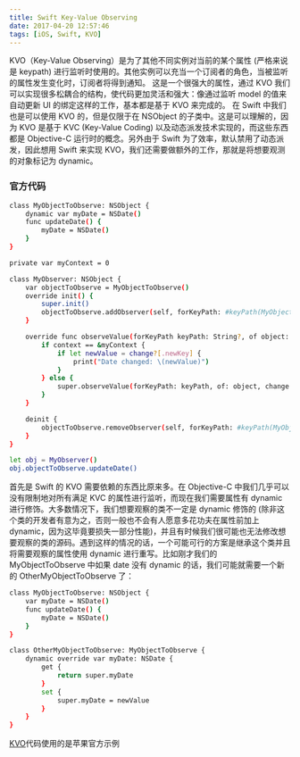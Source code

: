 ```yaml
---
title: Swift Key-Value Observing
date: 2017-04-20 12:57:46
tags: [iOS, Swift, KVO]
---
```


KVO（Key-Value Observing）是为了其他不同实例对当前的某个属性 (严格来说是 keypath) 进行监听时使用的。其他实例可以充当一个订阅者的角色，当被监听的属性发生变化时，订阅者将得到通知。
这是一个很强大的属性，通过 KVO 我们可以实现很多松耦合的结构，使代码更加灵活和强大：像通过监听 model 的值来自动更新 UI 的绑定这样的工作，基本都是基于 KVO 来完成的。
在 Swift 中我们也是可以使用 KVO 的，但是仅限于在 NSObject 的子类中。这是可以理解的，因为 KVO 是基于 KVC (Key-Value Coding) 以及动态派发技术实现的，而这些东西都是 Objective-C 运行时的概念。另外由于 Swift 为了效率，默认禁用了动态派发，因此想用 Swift 来实现 KVO，我们还需要做额外的工作，那就是将想要观测的对象标记为 dynamic。

### 官方代码
``` bash
class MyObjectToObserve: NSObject {
    dynamic var myDate = NSDate()
    func updateDate() {
        myDate = NSDate()
    }
}

private var myContext = 0

class MyObserver: NSObject {
    var objectToObserve = MyObjectToObserve()
    override init() {
        super.init()
        objectToObserve.addObserver(self, forKeyPath: #keyPath(MyObjectToObserve.myDate), options: .new, context: &myContext)
    }

    override func observeValue(forKeyPath keyPath: String?, of object: Any?, change: [NSKeyValueChangeKey : Any]?, context: UnsafeMutableRawPointer?) {
        if context == &myContext {
            if let newValue = change?[.newKey] {
                print("Date changed: \(newValue)")
            }
        } else {
            super.observeValue(forKeyPath: keyPath, of: object, change: change, context: context)
        }
    }

    deinit {
        objectToObserve.removeObserver(self, forKeyPath: #keyPath(MyObjectToObserve.myDate), context: &myContext)
    }
}

let obj = MyObserver()
obj.objectToObserve.updateDate()
```
首先是 Swift 的 KVO 需要依赖的东西比原来多。在 Objective-C 中我们几乎可以没有限制地对所有满足 KVC 的属性进行监听，而现在我们需要属性有 dynamic 进行修饰。大多数情况下，我们想要观察的类不一定是 dynamic 修饰的 (除非这个类的开发者有意为之，否则一般也不会有人愿意多花功夫在属性前加上 dynamic，因为这毕竟要损失一部分性能)，并且有时候我们很可能也无法修改想要观察的类的源码。遇到这样的情况的话，一个可能可行的方案是继承这个类并且将需要观察的属性使用 dynamic 进行重写。比如刚才我们的 MyObjectToObserve 中如果 date 没有 dynamic 的话，我们可能就需要一个新的 OtherMyObjectToObserve 了：
``` bash
class MyObjectToObserve: NSObject {
    var myDate = NSDate()
    func updateDate() {
        myDate = NSDate()
    }
}

class OtherMyObjectToObserve: MyObjectToObserve {
    dynamic override var myDate: NSDate {
        get {
            return super.myDate
        }
        set {
            super.myDate = newValue
        }
    }
}
```

[KVO](http://swifter.tips/kvo/)代码使用的是苹果官方示例



